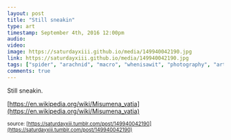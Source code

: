```yaml
---
layout: post
title: "Still sneakin"
type: art
timestamp: September 4th, 2016 12:00pm
audio: 
video: 
image: https://saturdayxiii.github.io/media/149940042190.jpg
link: https://saturdayxiii.github.io/media/149940042190.jpg
tags: ["spider", "arachnid", "macro", "whenisawit", "photography", "art"]
comments: true
---
```

Still sneakin.




[https://en.wikipedia.org/wiki/Misumena_vatia](https://en.wikipedia.org/wiki/Misumena_vatia)

<small>source: [https://saturdayxiii.tumblr.com/post/149940042190](https://saturdayxiii.tumblr.com/post/149940042190)</small>